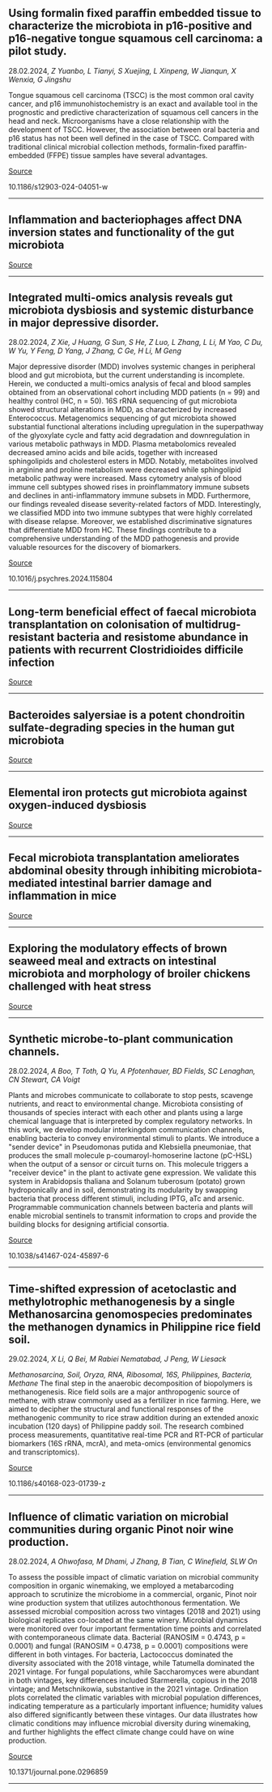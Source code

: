 ## Using formalin fixed paraffin embedded tissue to characterize the microbiota in p16-positive and p16-negative tongue squamous cell carcinoma: a pilot study.
 28.02.2024, _Z Yuanbo, L Tianyi, S Xuejing, L Xinpeng, W Jianqun, X Wenxia, G Jingshu_


Tongue squamous cell carcinoma (TSCC) is the most common oral cavity cancer, and p16 immunohistochemistry is an exact and available tool in the prognostic and predictive characterization of squamous cell cancers in the head and neck. Microorganisms have a close relationship with the development of TSCC. However, the association between oral bacteria and p16 status has not been well defined in the case of TSCC. Compared with traditional clinical microbial collection methods, formalin-fixed paraffin-embedded (FFPE) tissue samples have several advantages.

[Source](https://bmcoralhealth.biomedcentral.com/articles/10.1186/s12903-024-04051-w)

10.1186/s12903-024-04051-w

---

## Inflammation and bacteriophages affect DNA inversion states and functionality of the gut microbiota

[Source](https://www.cell.com/cell-host-microbe/fulltext/S1931-3128(24)00042-8)

---

## Integrated multi-omics analysis reveals gut microbiota dysbiosis and systemic disturbance in major depressive disorder.
 28.02.2024, _Z Xie, J Huang, G Sun, S He, Z Luo, L Zhang, L Li, M Yao, C Du, W Yu, Y Feng, D Yang, J Zhang, C Ge, H Li, M Geng_


Major depressive disorder (MDD) involves systemic changes in peripheral blood and gut microbiota, but the current understanding is incomplete. Herein, we conducted a multi-omics analysis of fecal and blood samples obtained from an observational cohort including MDD patients (n = 99) and healthy control (HC, n = 50). 16S rRNA sequencing of gut microbiota showed structural alterations in MDD, as characterized by increased Enterococcus. Metagenomics sequencing of gut microbiota showed substantial functional alterations including upregulation in the superpathway of the glyoxylate cycle and fatty acid degradation and downregulation in various metabolic pathways in MDD. Plasma metabolomics revealed decreased amino acids and bile acids, together with increased sphingolipids and cholesterol esters in MDD. Notably, metabolites involved in arginine and proline metabolism were decreased while sphingolipid metabolic pathway were increased. Mass cytometry analysis of blood immune cell subtypes showed rises in proinflammatory immune subsets and declines in anti-inflammatory immune subsets in MDD. Furthermore, our findings revealed disease severity-related factors of MDD. Interestingly, we classified MDD into two immune subtypes that were highly correlated with disease relapse. Moreover, we established discriminative signatures that differentiate MDD from HC. These findings contribute to a comprehensive understanding of the MDD pathogenesis and provide valuable resources for the discovery of biomarkers.

[Source](https://www.sciencedirect.com/science/article/pii/S0165178124000891)

10.1016/j.psychres.2024.115804

---

## Long-term beneficial effect of faecal microbiota transplantation on colonisation of multidrug-resistant bacteria and resistome abundance in patients with recurrent Clostridioides difficile infection

[Source](https://genomemedicine.biomedcentral.com/articles/10.1186/s13073-024-01306-7)

---

## Bacteroides salyersiae is a potent chondroitin sulfate-degrading species in the human gut microbiota

[Source](https://microbiomejournal.biomedcentral.com/articles/10.1186/s40168-024-01768-2)

---

## Elemental iron protects gut microbiota against oxygen-induced dysbiosis

[Source](https://journals.plos.org/plosone/article?id=10.1371/journal.pone.0298592)

---

## Fecal microbiota transplantation ameliorates abdominal obesity through inhibiting microbiota-mediated intestinal barrier damage and inflammation in mice

[Source](https://www.sciencedirect.com/science/article/pii/S0944501324000557)

---

## Exploring the modulatory effects of brown seaweed meal and extracts on intestinal microbiota and morphology of broiler chickens challenged with heat stress

[Source](https://www.sciencedirect.com/science/article/pii/S003257912400141X)

---

## Synthetic microbe-to-plant communication channels.
 28.02.2024, _A Boo, T Toth, Q Yu, A Pfotenhauer, BD Fields, SC Lenaghan, CN Stewart, CA Voigt_


Plants and microbes communicate to collaborate to stop pests, scavenge nutrients, and react to environmental change. Microbiota consisting of thousands of species interact with each other and plants using a large chemical language that is interpreted by complex regulatory networks. In this work, we develop modular interkingdom communication channels, enabling bacteria to convey environmental stimuli to plants. We introduce a "sender device" in Pseudomonas putida and Klebsiella pneumoniae, that produces the small molecule p-coumaroyl-homoserine lactone (pC-HSL) when the output of a sensor or circuit turns on. This molecule triggers a "receiver device" in the plant to activate gene expression. We validate this system in Arabidopsis thaliana and Solanum tuberosum (potato) grown hydroponically and in soil, demonstrating its modularity by swapping bacteria that process different stimuli, including IPTG, aTc and arsenic. Programmable communication channels between bacteria and plants will enable microbial sentinels to transmit information to crops and provide the building blocks for designing artificial consortia.

[Source](https://www.nature.com/articles/s41467-024-45897-6)

10.1038/s41467-024-45897-6

---

## Time-shifted expression of acetoclastic and methylotrophic methanogenesis by a single Methanosarcina genomospecies predominates the methanogen dynamics in Philippine rice field soil.
 29.02.2024, _X Li, Q Bei, M Rabiei Nematabad, J Peng, W Liesack_


_Methanosarcina, Soil, Oryza, RNA, Ribosomal, 16S, Philippines, Bacteria, Methane_
The final step in the anaerobic decomposition of biopolymers is methanogenesis. Rice field soils are a major anthropogenic source of methane, with straw commonly used as a fertilizer in rice farming. Here, we aimed to decipher the structural and functional responses of the methanogenic community to rice straw addition during an extended anoxic incubation (120 days) of Philippine paddy soil. The research combined process measurements, quantitative real-time PCR and RT-PCR of particular biomarkers (16S rRNA, mcrA), and meta-omics (environmental genomics and transcriptomics).

[Source](https://microbiomejournal.biomedcentral.com/articles/10.1186/s40168-023-01739-z)

10.1186/s40168-023-01739-z

---

## Influence of climatic variation on microbial communities during organic Pinot noir wine production.
 28.02.2024, _A Ohwofasa, M Dhami, J Zhang, B Tian, C Winefield, SLW On_


To assess the possible impact of climatic variation on microbial community composition in organic winemaking, we employed a metabarcoding approach to scrutinize the microbiome in a commercial, organic, Pinot noir wine production system that utilizes autochthonous fermentation. We assessed microbial composition across two vintages (2018 and 2021) using biological replicates co-located at the same winery. Microbial dynamics were monitored over four important fermentation time points and correlated with contemporaneous climate data. Bacterial (RANOSIM = 0.4743, p = 0.0001) and fungal (RANOSIM = 0.4738, p = 0.0001) compositions were different in both vintages. For bacteria, Lactococcus dominated the diversity associated with the 2018 vintage, while Tatumella dominated the 2021 vintage. For fungal populations, while Saccharomyces were abundant in both vintages, key differences included Starmerella, copious in the 2018 vintage; and Metschnikowia, substantive in the 2021 vintage. Ordination plots correlated the climatic variables with microbial population differences, indicating temperature as a particularly important influence; humidity values also differed significantly between these vintages. Our data illustrates how climatic conditions may influence microbial diversity during winemaking, and further highlights the effect climate change could have on wine production.

[Source](https://journals.plos.org/plosone/article?id=10.1371/journal.pone.0296859)

10.1371/journal.pone.0296859

---


